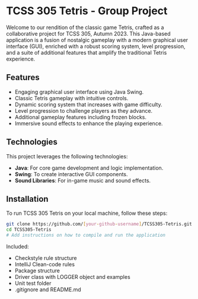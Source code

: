 # TCSS 305 Tetris - Group Project

Welcome to our rendition of the classic game Tetris, crafted as a collaborative project for TCSS 305, Autumn 2023. This Java-based application is a fusion of nostalgic gameplay with a modern graphical user interface (GUI), enriched with a robust scoring system, level progression, and a suite of additional features that amplify the traditional Tetris experience.

## Features

- Engaging graphical user interface using Java Swing.
- Classic Tetris gameplay with intuitive controls.
- Dynamic scoring system that increases with game difficulty.
- Level progression to challenge players as they advance.
- Additional gameplay features including frozen blocks.
- Immersive sound effects to enhance the playing experience.

## Technologies

This project leverages the following technologies:

- **Java**: For core game development and logic implementation.
- **Swing**: To create interactive GUI components.
- **Sound Libraries**: For in-game music and sound effects.

## Installation

To run TCSS 305 Tetris on your local machine, follow these steps:

```bash
git clone https://github.com/[your-github-username]/TCSS305-Tetris.git
cd TCSS305-Tetris
# Add instructions on how to compile and run the application
```

Included:

- Checkstyle rule structure
- IntelliJ Clean-code rules
- Package structure
- Driver class with LOGGER object and examples
- Unit test folder
- .gitignore and README.md
